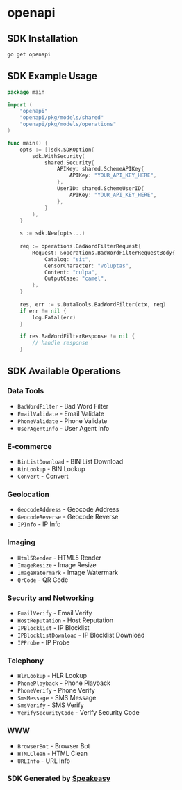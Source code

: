 # openapi

<!-- Start SDK Installation -->
## SDK Installation

```bash
go get openapi
```
<!-- End SDK Installation -->

## SDK Example Usage
<!-- Start SDK Example Usage -->
```go
package main

import (
    "openapi"
    "openapi/pkg/models/shared"
    "openapi/pkg/models/operations"
)

func main() {
    opts := []sdk.SDKOption{
        sdk.WithSecurity(
            shared.Security{
                APIKey: shared.SchemeAPIKey{
                    APIKey: "YOUR_API_KEY_HERE",
                },
                UserID: shared.SchemeUserID{
                    APIKey: "YOUR_API_KEY_HERE",
                },
            }
        ),
    }

    s := sdk.New(opts...)
    
    req := operations.BadWordFilterRequest{
        Request: &operations.BadWordFilterRequestBody{
            Catalog: "sit",
            CensorCharacter: "voluptas",
            Content: "culpa",
            OutputCase: "camel",
        },
    }
    
    res, err := s.DataTools.BadWordFilter(ctx, req)
    if err != nil {
        log.Fatal(err)
    }

    if res.BadWordFilterResponse != nil {
        // handle response
    }
```
<!-- End SDK Example Usage -->

<!-- Start SDK Available Operations -->
## SDK Available Operations

### Data Tools

* `BadWordFilter` - Bad Word Filter
* `EmailValidate` - Email Validate
* `PhoneValidate` - Phone Validate
* `UserAgentInfo` - User Agent Info

### E-commerce

* `BinListDownload` - BIN List Download
* `BinLookup` - BIN Lookup
* `Convert` - Convert

### Geolocation

* `GeocodeAddress` - Geocode Address
* `GeocodeReverse` - Geocode Reverse
* `IPInfo` - IP Info

### Imaging

* `Html5Render` - HTML5 Render
* `ImageResize` - Image Resize
* `ImageWatermark` - Image Watermark
* `QrCode` - QR Code

### Security and Networking

* `EmailVerify` - Email Verify
* `HostReputation` - Host Reputation
* `IPBlocklist` - IP Blocklist
* `IPBlocklistDownload` - IP Blocklist Download
* `IPProbe` - IP Probe

### Telephony

* `HlrLookup` - HLR Lookup
* `PhonePlayback` - Phone Playback
* `PhoneVerify` - Phone Verify
* `SmsMessage` - SMS Message
* `SmsVerify` - SMS Verify
* `VerifySecurityCode` - Verify Security Code

### WWW

* `BrowserBot` - Browser Bot
* `HTMLClean` - HTML Clean
* `URLInfo` - URL Info

<!-- End SDK Available Operations -->

### SDK Generated by [Speakeasy](https://docs.speakeasyapi.dev/docs/using-speakeasy/client-sdks)
